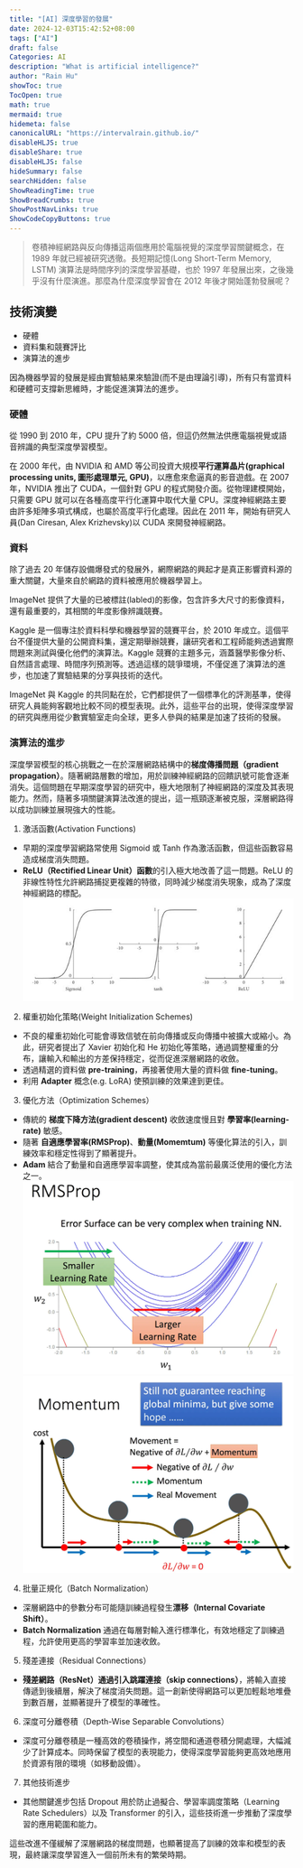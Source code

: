 ```yaml
---
title: "[AI] 深度學習的發展"
date: 2024-12-03T15:42:52+08:00
tags: ["AI"]
draft: false
Categories: AI
description: "What is artificial intelligence?"
author: "Rain Hu"
showToc: true
TocOpen: true
math: true
mermaid: true
hidemeta: false
canonicalURL: "https://intervalrain.github.io/"
disableHLJS: true
disableShare: true
disableHLJS: false
hideSummary: false
searchHidden: false
ShowReadingTime: true
ShowBreadCrumbs: true
ShowPostNavLinks: true
ShowCodeCopyButtons: true
---
```


> 卷積神經網路與反向傳播這兩個應用於電腦視覺的深度學習關鍵概念，在 1989 年就已經被研究透徹。長短期記憶(Long Short-Term Memory, LSTM) 演算法是時間序列的深度學習基礎，也於 1997 年發展出來，之後幾乎沒有什麼演進。那麼為什麼深度學習會在 2012 年後才開始蓬勃發展呢？

## 技術演變
+ 硬體
+ 資料集和競賽評比
+ 演算法的進步

因為機器學習的發展是經由實驗結果來驗證(而不是由理論引導)，所有只有當資料和硬體可支撐新思維時，才能促進演算法的進步。

### 硬體
從 1990 到 2010 年，CPU 提升了約 5000 倍，但這仍然無法供應電腦視覺或語音辨識的典型深度學習模型。

在 2000 年代，由 NVIDIA 和 AMD 等公司投資大規模**平行運算晶片(graphical processing units, 圖形處理單元, GPU)**，以應愈來愈逼真的影音遊戲。在 2007 年，NVIDIA 推出了 CUDA，一個針對 GPU 的程式開發介面。從物理建模開始，只需要 GPU 就可以在各種高度平行化運算中取代大量 CPU。深度神經網路主要由許多矩陣多項式構成，也屬於高度平行化處理。因此在 2011 年，開始有研究人員(Dan Ciresan, Alex Krizhevsky)以 CUDA 來開發神經網路。


### 資料
除了過去 20 年儲存設備爆發式的發展外，網際網路的興起才是真正影響資料源的重大關鍵，大量來自於網路的資料被應用於機器學習上。

ImageNet 提供了大量的已被標註(labled)的影像，包含許多大尺寸的影像資料，還有最重要的，其相關的年度影像辨識競賽。

Kaggle 是一個專注於資料科學和機器學習的競賽平台，於 2010 年成立。這個平台不僅提供大量的公開資料集，還定期舉辦競賽，讓研究者和工程師能夠透過實際問題來測試與優化他們的演算法。Kaggle 競賽的主題多元，涵蓋醫學影像分析、自然語言處理、時間序列預測等。透過這樣的競爭環境，不僅促進了演算法的進步，也加速了實驗結果的分享與技術的迭代。

ImageNet 與 Kaggle 的共同點在於，它們都提供了一個標準化的評測基準，使得研究人員能夠客觀地比較不同的模型表現。此外，這些平台的出現，使得深度學習的研究與應用從少數實驗室走向全球，更多人參與的結果是加速了技術的發展。


### 演算法的進步
深度學習模型的核心挑戰之一在於深層網路結構中的**梯度傳播問題（gradient propagation）**。隨著網路層數的增加，用於訓練神經網路的回饋訊號可能會逐漸消失。這個問題在早期深度學習的研究中，極大地限制了神經網路的深度及其表現能力。然而，隨著多項關鍵演算法改進的提出，這一瓶頸逐漸被克服，深層網路得以成功訓練並展現強大的性能。

1. 激活函數(Activation Functions)  
  + 早期的深度學習網路常使用 Sigmoid 或 Tanh 作為激活函數，但這些函數容易造成梯度消失問題。
  + **ReLU（Rectified Linear Unit）函數**的引入極大地改善了這一問題。ReLU 的非線性特性允許網路捕捉更複雜的特徵，同時減少梯度消失現象，成為了深度神經網路的標配。
  ![reLU](./1_3/Curves-of-the-Sigmoid-Tanh-and-ReLu-activation-functions.png)

2. 權重初始化策略(Weight Initialization Schemes)  
  + 不良的權重初始化可能會導致信號在前向傳播或反向傳播中被擴大或縮小。為此，研究者提出了 Xavier 初始化和 He 初始化等策略，通過調整權重的分布，讓輸入和輸出的方差保持穩定，從而促進深層網路的收斂。
  + 透過精選的資料做 **pre-training**，再接著使用大量的資料做 **fine-tuning**。
  + 利用 **Adapter** 概念(e.g. LoRA) 使預訓練的效果達到更佳。

3. 優化方法（Optimization Schemes）
  + 傳統的 **梯度下降方法(gradient descent)** 收斂速度慢且對 **學習率(learning-rate)** 敏感。
  + 隨著 **自適應學習率(RMSProp)**、**動量(Momemtum)** 等優化算法的引入，訓練效率和穩定性得到了顯著提升。
  + **Adam** 結合了動量和自適應學習率調整，使其成為當前最廣泛使用的優化方法之一。
  ![rmsprop](./1_3/RMSProp.png)
  ![momemtum](./1_3/momemtum.png)

4. 批量正規化（Batch Normalization）
  + 深層網路中的參數分布可能隨訓練過程發生**漂移（Internal Covariate Shift）**。
  + **Batch Normalization** 通過在每層對輸入進行標準化，有效地穩定了訓練過程，允許使用更高的學習率並加速收斂。

5. 殘差連接（Residual Connections）
  + **殘差網路（ResNet）**通過引入**跳躍連接（skip connections）**，將輸入直接傳遞到後續層，解決了梯度消失問題。這一創新使得網路可以更加輕鬆地堆疊到數百層，並顯著提升了模型的準確性。

6. 深度可分離卷積（Depth-Wise Separable Convolutions）
  + 深度可分離卷積是一種高效的卷積操作，將空間和通道卷積分開處理，大幅減少了計算成本。同時保留了模型的表現能力，使得深度學習能夠更高效地應用於資源有限的環境（如移動設備）。

7. 其他技術進步
  + 其他關鍵進步包括 Dropout 用於防止過擬合、學習率調度策略（Learning Rate Schedulers）以及 Transformer 的引入，這些技術進一步推動了深度學習的應用範圍和能力。

這些改進不僅緩解了深層網路的梯度問題，也顯著提高了訓練的效率和模型的表現，最終讓深度學習進入一個前所未有的繁榮時期。